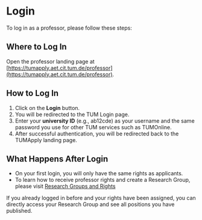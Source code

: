 # Login

To log in as a professor, please follow these steps:

## Where to Log In

Open the professor landing page
at [https://tumapply.aet.cit.tum.de/professor](https://tumapply.aet.cit.tum.de/professor).

## How to Log In

1. Click on the **Login** button.
2. You will be redirected to the TUM Login page.
3. Enter your **university ID** (e.g., ab12cde) as your username and the same password you use for other TUM services
   such as TUMOnline.
4. After successful authentication, you will be redirected back to the TUMApply landing page.

## What Happens After Login

- On your first login, you will only have the same rights as applicants.
- To learn how to receive professor rights and create a Research Group, please
  visit [Research Groups and Rights](./research-groups)

If you already logged in before and your rights have been assigned, you can directly access your Research Group and see
all positions you have published.

